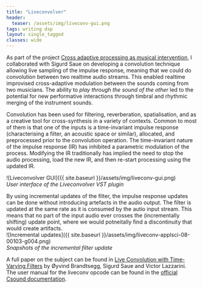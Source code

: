 ```yaml
---
title: "Liveconvolver"
header:
  teaser: /assets/img/liveconv-gui.png
tags: writing dsp
layout: single_tagged
classes: wide
---
```


As part of the project  [Cross adaptive processing as musical intervention](http://crossadaptive.hf.ntnu.no), I collaborated with Sigurd Saue on developing a convolution technique allowing live sampling of the impulse response, meaning that we could do convolution between two realtime audio streams. This enabled realtime improvised cross-adaptive modulation between the sounds coming from two musicians. The ability to *play through the sound of the other* led to the potential for new performative interactions through timbral and rhythmic merging of the instrument sounds.  

Convolution has been used for filtering, reverberation, spatialisation, and as a creative tool for cross-synthesis in a variety of contexts. Common to most of them is that one of the inputs is a time-invariant impulse response (characterising a filter, an acoustic space or similar), allocated, and preprocessed prior to the convolution operation. The time-invariant nature of the impulse response (IR) has inhibited a parametric modulation of the process. Modifying the IR traditionally has implied the need to stop the audio processing, load the new IR, and then re-start processing using the updated IR.   

![Liveconvolver GUI]({{ site.baseurl }}/assets/img/liveconv-gui.png)  
*User interface of the Liveconvolver VST plugin*

By using incremental updates of the filter, the impulse response updates can be done without introducing artefacts in the audio output. The filter is updated at the same rate as it is consumed by the autio input stream. This means that no part of the input audio ever crosses the (incrementally shifting) update point, where we would potneitally find a discontinuity that would create artifacts.  
![Incremental updates]({{ site.baseurl }}/assets/img/liveconv-applsci-08-00103-g004.png)  
*Snapshots of the incremental filter update*


A full paper on the subject can be found in [Live Convolution with Time-Varying Filters](https://www.mdpi.com/2076-3417/8/1/103) by &Oslash;yvind Brandtsegg, Sigurd Saue and Victor Lazzarini.  
The user manual for the liveconv opcode  can be found in the [official Csound documentation](https://csound.com/docs/manual/https://csound.com/docs/manual/liveconv.html).   

